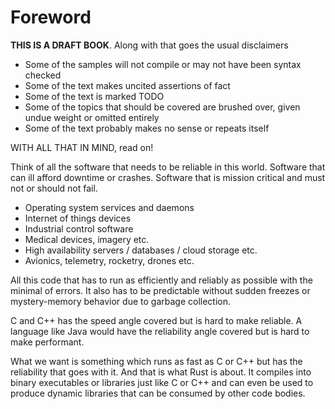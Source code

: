 # Foreword

**THIS IS A DRAFT BOOK**. Along with that goes the usual disclaimers

* Some of the samples will not compile or may not have been syntax checked
* Some of the text makes uncited assertions of fact
* Some of the text is marked TODO
* Some of the topics that should be covered are brushed over, given undue weight or omitted entirely
* Some of the text probably makes no sense or repeats itself

WITH ALL THAT IN MIND, read on!

Think of all the software that needs to be reliable in this world. Software that can ill afford downtime or crashes. Software that is mission critical and must not or should not fail.

* Operating system services and daemons
* Internet of things devices
* Industrial control software
* Medical devices, imagery etc.
* High availability servers / databases / cloud storage etc.
* Avionics, telemetry, rocketry, drones etc.

All this code that has to run as efficiently and reliably as possible with the minimal of errors. It also has to be predictable without sudden freezes or mystery-memory behavior due to garbage collection.

C and C++ has the speed angle covered but is hard to make reliable. A language like Java would have the reliability angle covered but is hard to make performant.

What we want is something which runs as fast as C or C++ but has the reliability that goes with it. And that is what Rust is about. It compiles into binary executables or libraries just like C or C++ and can even be used to produce dynamic libraries that can be consumed by other code bodies.
